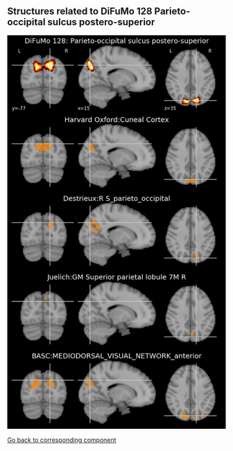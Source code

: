 


## Structures related to DiFuMo 128 Parieto-occipital sulcus postero-superior

![17](17.jpg "Structures related to DiFuMo 128 Parieto-occipital sulcus postero-superior")

[Go back to corresponding component](https://parietal-inria.github.io/DiFuMo/128/html/17.html)